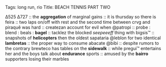 Tags: long run, rio 
Title: BEACH TENNIS PART TWO
  
∆525 ∆727 :: the **aggregation** of marginal gains :: it is thursday so there is feira :: two laps on/off with rest and the second time between crvg and piraquê was hard :: createzan account for evil when @patropi :: probe : blend : beals : **bagel** :: tacklez the blocked _seepeeeff_ thing with bigsis™ :: snapshots of **helicopters** then the oldest sapataria @leblon for two identical **lambretas** :: the proper way to consume abacate @bibi :: despite rumors to the contrary brewteco has tables on the **sidewalk** :: while pregui™ entertains her and the boys talk about **endurance** sports :: amused by the **bairro** supporters losing their marbles 
